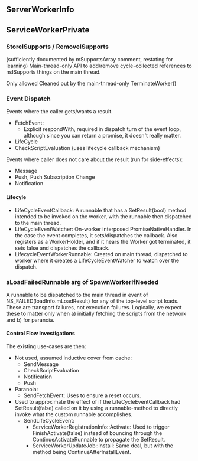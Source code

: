 ## ServerWorkerInfo ##



## ServiceWorkerPrivate ##

### StoreISupports / RemoveISupports ###

(sufficiently documented by mSupportsArray comment, restating for learning)
Main-thread-only API to add/remove cycle-collected references to nsISupports
things on the main thread.

Only allowed Cleaned out by the main-thread-only TerminateWorker()

### Event Dispatch ###

Events where the caller gets/wants a result.
* FetchEvent:
  * Explicit respondWith, required in dispatch turn of the event loop, although
    since you can return a promise, it doesn't really matter.
* LifeCycle
* CheckScriptEvaluation (uses lifecycle callback mechanism)

Events where caller does not care about the result (run for side-effects):
* Message
* Push, Push Subscription Change
* Notification


#### Lifecyle ####

* LifeCycleEventCallback: A runnable that has a SetResult(bool) method intended
  to be invoked on the worker, with the runnable then dispatched to the main
  thread.
* LifeCycleEventWatcher: On-worker interposed PromiseNativeHandler.  In the
  case the event completes, it sets/dispatches the callback.  Also registers as
  a WorkerHolder, and if it hears the Worker got terminated, it sets false and
  dispatches the callback.
* LifecycleEventWorkerRunnable: Created on main thread, dispatched to worker
  where it creates a LifeCycleEventWatcher to watch over the dispatch.

### aLoadFailedRunnable arg of SpawnWorkerIfNeeded ###

A runnable to be dispatched to the main thread in event of
NS_FAILED(loadInfo.mLoadResult) for any of the top-level script loads.  These
are transport failures, not execution failures.  Logically, we expect these to
matter only when a) initially fetching the scripts from the network and b) for
paranoia.

#### Control Flow Investigations ####

The existing use-cases are then:
* Not used, assumed inductive cover from cache:
  * SendMessage
  * CheckScriptEvaluation
  * Notification
  * Push
* Paranoia:
  * SendFetchEvent: Uses to ensure a reset occurs.
* Used to approximate the effect of if the LifeCycleEventCallback had
  SetResult(false) called on it by using a runnable-method to directly invoke
  what the custom runnable accomplishes.
  * SendLifeCycleEvent:
    * ServiceWorkerRegistrationInfo::Activate: Used to trigger
      FinishActivate(false) instead of bouncing through the
      ContinueActivateRunnable to propagate the SetResult.
    * ServiceWorkerUpdateJob::Install: Same deal, but with the method being
      ContinueAfterInstallEvent.
